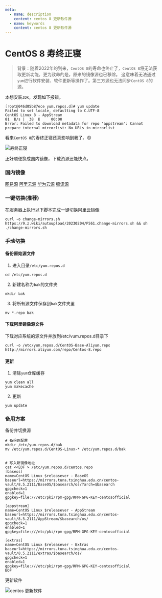 ```yaml
---
meta:
  - name: description
    content: centos 8 更新软件源
  - name: keywords
    content: centos 8 更新软件源
---
```

# CentOS 8 寿终正寝

> 背景：随着2022年的到来，`CentOS 8`的寿命也终止了，`CentOS 8`将无法获取更新功能，更为致命的是，原来的镜像源也已移除。
这意味着无法通过`yum`进行软件安装、软件更新等操作了。第三方源也无法同步`CentOS 8`的源。

本想安装`JDK`，发现如下报错。

```shell
[root@046d05b87ece yum.repos.d]# yum update
Failed to set locale, defaulting to C.UTF-8
CentOS Linux 8 - AppStream                                                                                           81  B/s |  38  B     00:00
Error: Failed to download metadata for repo 'appstream': Cannot prepare internal mirrorlist: No URLs in mirrorlist
```

看来`CentOS 8`的寿终正寝还真影响到我了。😓

![寿终正寝](https://1.z.wiki/images/20220520/0225197518a5476a8cfb884ab3fc08c3.png)

正好顺便换成国内镜像，下载资源还能快点。

### 国内镜像

[网易源](http://mirrors.163.com/centos-vault)
[阿里云源](https://mirrors.aliyun.com/centos-vault)
[华为云源](https://repo.huaweicloud.com/centos-vault)
[腾讯源](https://mirrors.cloud.tencent.com/centos-vault/)


### 一键切换(推荐)

在服务器上执行以下脚本完成一键切换阿里云镜像

```shell
curl -o change-mirrors.sh https://9.z.wiki/autoupload/20230204/P561.change-mirrors.sh && sh ./change-mirrors.sh
```

### 手动切换

#### 备份原始源文件

1. 进入目录`/etc/yum.repos.d`

```shell
cd /etc/yum.repos.d
```

2. 新建名称为`bak`的文件夹

```shell
mkdir bak
```

3. 将所有源文件保存到`bak`文件夹里

```shell
mv *.repo bak
```


#### 下载阿里镜像源文件


下载对应系统的源文件并放到/etc/vum.repos.d目录下

```shell
curl -o /etc/yum.repos.d/CentOS-Base-Aliyun.repo http://mirrors.aliyun.com/repo/Centos-8.repo
```


#### 更新


1. 清除`yum`仓库缓存

```shell
yum clean all
yum makecache
```



2. 更新

```shell
yum update
```

### 备用方案

备份并切换源

```shell
# 备份原配置
mkdir /etc/yum.repos.d/bak
mv /etc/yum.repos.d/CentOS-Linux-* /etc/yum.repos.d/bak


# 写入新镜像地址
cat <<EOF > /etc/yum.repos.d/centos.repo 
[baseos]
name=CentOS Linux $releasever - BaseOS
baseurl=https://mirrors.tuna.tsinghua.edu.cn/centos-vault/8.5.2111/BaseOS/$basearch/os/?arch=$basearch
gpgcheck=1
enabled=1
gpgkey=file:///etc/pki/rpm-gpg/RPM-GPG-KEY-centosofficial

[appstream]
name=CentOS Linux $releasever - AppStream
baseurl=https://mirrors.tuna.tsinghua.edu.cn/centos-vault/8.5.2111/AppStream/$basearch/os/
gpgcheck=1
enabled=1
gpgkey=file:///etc/pki/rpm-gpg/RPM-GPG-KEY-centosofficial

[extras]
name=CentOS Linux $releasever - Extras
baseurl=https://mirrors.tuna.tsinghua.edu.cn/centos-vault/8.5.2111/extras/$basearch/os/
gpgcheck=1
enabled=1
gpgkey=file:///etc/pki/rpm-gpg/RPM-GPG-KEY-centosofficial
EOF
```

更新软件


![centos 更新软件](https://2.z.wiki/images/20220320/3755fa2ff4374cbda253fb2dc29c43be.png)

